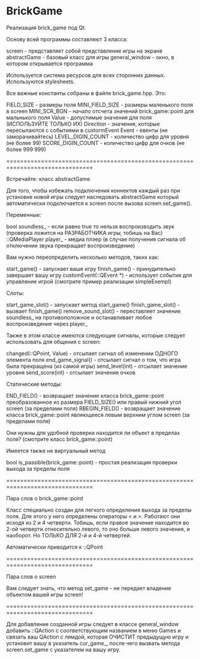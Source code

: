 # BrickGame

Реализация brick_game под Qt.

Основу всей программы составляют 3 класса:

screen - представляет собой представление игры на экране
abstractGame - базовый класс для игры
general_window - окно, в котором открывается программа


Используется система ресурсов для всех сторонних данных. Используются 
stylesheets.


Все важные константы собраны в файле brick_game.hpp. Это:

  FIELD_SIZE - размеры поля
  MINI_FIELD_SIZE - размеры маленького поля в screen
  MINI_SCR_BGN - начало отсчета значений brick_game::point для мальнького поля
  Value - допустимые значения для поля (ИСПОЛЬЗУЙТЕ ТОЛЬКО ИХ)
  Direction - значения, которые пересылаются с событиями в custormEvent
  Event - евенты (не заморачивайтесь)
  LEVEL_DIGIN_COUNT - количество цифр для уровня (не более 99)
  SCORE_DIGIN_COUNT - количество цифр для очков (не более 999 999)
  

===============================================================================

Встречайте: класс abstractGame

Для того, чтобы избежать подключения коннектов каждый раз при установке новой
игры следует наследовать abstractGame который автоматически подключается к 
screen после вызова screen.set_game().


Переменные:

  bool soundless_ - если равно true то нельзя воспроизводить звук (проверка 
    ложится на РАЗРАБОТЧИКА игры, тобишь на Вас)
  ::QMediaPlayer player_ - медиа плэер (в случае получения сигнала об отключении
    звука прекращает воспроизведение)


Вам нужно переопределить несколько методов, таких как:

  start_game() - запускает ваше игру
  finish_game() - принудительно завершает вашу игру
  customEvent(::QEvent *) - использует события для управление игрой (смотрите пример
    реализации simpleExempl)


Слоты:

  start_game_slot() - запускает метод start_game()
  finish_game_slot() - вызвает finish_game()
  remove_sound_slot() - переставляет значение soundless_  на противоположное и
    останавливает любое воспроизведение через player_


Также в этом классе имеются следующие сигналы, которые следует использовать для
общения с screen:

  changed(::QPoint, Value) - отсылает сигнал об изменении ОДНОГО элемента поля
  end_game_signal() - отсылает сигнал о том, что игра была прекращена (из самой
    игры)
  send_level(int) - отсылает значение уровня
  send_score(int) - отсылает значение очков


Статические методы:

  END_FIELD() - возвращает значение класса brick_game::point преобразованное из размера
    FIELD_SIZE() или правый нижний угол screen (за пределами поля)
  RBEGIN_FIELD() - возвращает значение класса brick_game::point являющееся 
  левым верхним углом screen (за пределами поля)

Они нужны для удобной проверки находится ли объект в пределах поля? (смотрите 
класс brick_game::point)


Имеется также не виртуальный метод 
  
  bool is_passible(brick_game::point) - простая реализация проверки выхода за
    пределы поля


===============================================================================


Пара слов о brick_game::point

Класс специально создан для легкого определения выхода за пределы поля. Для
этого у него определены операторы < и >. Работают они исходя из 2 и 4 четверти.
Тобишь, если правое значение находится во 2-ой четверти относительно левого, то
оно больше левого значения, и наоборот. Но ТОЛЬКО ДЛЯ 2-й и 4-й четвертей.

Автоматически приводится к ::QPoint


===============================================================================


Пара слов о screen

Вам следует знать, что метод set_game - не передает владение объектом вашей 
игры screen!


===============================================================================


Для добавление созданной игры следует в классе general_window добавить ::QAction
с соответствующим названием в меню Games и связать ваш QAction с лямдой, которая
ОЧИСТИТ предыдущую игру и установит вашу в указатель cur_game_, после чего 
вызвать метода screen.set_game с указателем на вашу игру.
